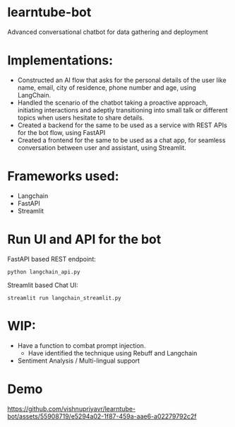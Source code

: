 # learntube-bot

Advanced conversational chatbot for data gathering and deployment

# Implementations:

- Constructed an AI flow that asks for the personal details of the user like name, email, city of residence, phone number and age, using LangChain.
- Handled the scenario of the chatbot taking a proactive approach, initiating interactions and adeptly transitioning into small talk or different topics when users hesitate to share details.
- Created a backend for the same to be used as a service with REST APIs for the bot flow, using FastAPI
- Created a frontend for the same to be used as a chat app, for seamless conversation between user and assistant, using Streamlit.

# Frameworks used:

- Langchain
- FastAPI
- Streamlit

# Run UI and API for the bot

FastAPI based REST endpoint:

```
python langchain_api.py
```

Streamlit based Chat UI:

```
streamlit run langchain_streamlit.py
```

# WIP:

- Have a function to combat prompt injection.
  - Have identified the technique using Rebuff and Langchain
- Sentiment Analysis / Multi-lingual support

# Demo

https://github.com/vishnupriyavr/learntube-bot/assets/55908719/e5294a02-1f87-459a-aae6-a02279792c2f




